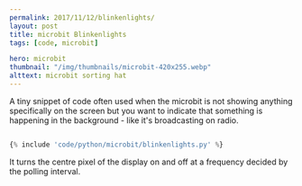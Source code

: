 ```yaml
---
permalink: 2017/11/12/blinkenlights/
layout: post
title: microbit Blinkenlights
tags: [code, microbit]

hero: microbit
thumbnail: "/img/thumbnails/microbit-420x255.webp"
alttext: microbit sorting hat
---
```


A tiny snippet of code often used when the microbit is not showing anything
specifically on the screen but you want to indicate that something is happening
in the background - like it's broadcasting on radio.

```python

{% include 'code/python/microbit/blinkenlights.py' %}

```

It turns the centre pixel of the display on and off at a frequency decided by the polling interval.
